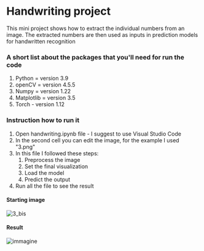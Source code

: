 # Handwriting project
This mini project shows how to extract the individual numbers from an image. The extracted numbers are then used as inputs in prediction models for handwritten recognition
 
### A short list about the packages that you'll need for run the code
1. Python = version 3.9
2. openCV = version 4.5.5
3. Numpy = version 1.22
4. Matplotlib = version 3.5
5. Torch - version 1.12

### Instruction how to run it

1. Open handwriting.ipynb file - I suggest to use Visual Studio Code
2. In the second cell you can edit the image, for the example I used "3.png"
3. In this file I followed these steps:
   1. Preprocess the image
   2. Set the final visualization
   3. Load the model
   4. Predict the output
5. Run all the file to see the result

#### Starting image
![3_bis](https://user-images.githubusercontent.com/100673761/173003839-8fbe844f-414a-4744-8229-490ebf2cb127.jpeg)

#### Result
![immagine](https://user-images.githubusercontent.com/100673761/173003995-81b3e4dd-e024-487d-aeb9-fd4fa8526e39.png)


